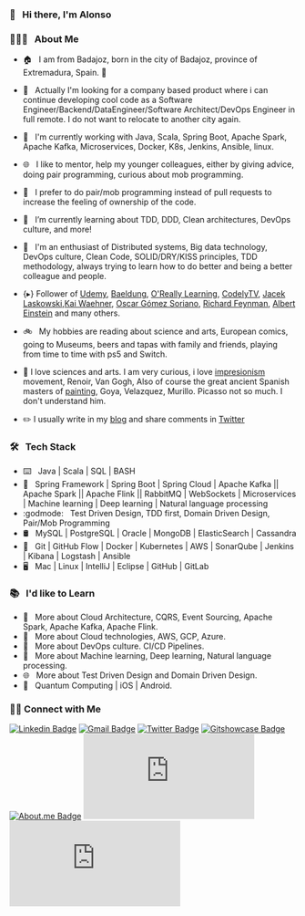 ### 👋 &nbsp; Hi there, I'm Alonso

### 👨🏻‍💻 &nbsp; About Me

- 🏠 &nbsp; I am from Badajoz, born in the city of Badajoz, province of Extremadura, Spain. 🥘
- 💼 &nbsp; Actually I'm looking for a company based product where i can continue developing cool code as a Software Engineer/Backend/DataEngineer/Software Architect/DevOps Engineer in full remote. I do not want to relocate to another city again.
- 🔨 &nbsp; I'm currently working with Java, Scala, Spring Boot, Apache Spark, Apache Kafka, Microservices, Docker, K8s, Jenkins, Ansible, linux.
- 🌐 &nbsp; I like to mentor, help my younger colleagues, either by giving advice, doing pair programming, curious about mob programming.
- 📱 &nbsp; I prefer to do pair/mob programming instead of pull requests to increase the feeling of ownership of the code.
- 🌱 &nbsp; I’m currently learning about TDD, DDD, Clean architectures, DevOps culture, and more!
- 🤔 &nbsp; I'm an enthusiast of Distributed systems, Big data technology, DevOps culture, Clean Code, SOLID/DRY/KISS principles, TDD methodology, always trying to learn how to do better and being a better colleague and people.

- {▸} Follower of [Udemy](https://www.udemy.com), [Baeldung](https://www.baeldung.com), [O'Really Learning](https://learning.oreilly.com/create-trial/?next=%2Fhome%2F), [CodelyTV](https://github.com/CodelyTV), [Jacek Laskowski](https://jaceklaskowski.gitbooks.io/mastering-spark-sql/content/),[Kai Waehner](https://www.kai-waehner.de), [Oscar Gómez Soriano](https://www.linkedin.com/in/ogomezso/), [Richard Feynman](https://en.wikipedia.org/wiki/Richard_Feynman), [Albert Einstein](https://en.wikipedia.org/wiki/Albert_Einstein) and many others.

- 🚲 &nbsp; My hobbies are reading about science and arts, European comics, going to Museums, beers and tapas with family and friends, playing from time to time with ps5 and Switch.

- :japanese_castle: I love sciences and arts. I am very curious, i love [impresionism](https://en.wikipedia.org/wiki/Impressionism) movement, Renoir, Van Gogh, Also of course the great ancient Spanish masters of [painting](https://en.wikipedia.org/wiki/Spanish_art), Goya, Velazquez, Murillo. Picasso not so much. I don't understand him.

- :pencil2: I usually write in my [blog](https://aironman2k.wordpress.com) and share comments in [Twitter](https://twitter.com/alonso_Isidoro)

### 🛠 &nbsp; Tech Stack

- ⌨️ &nbsp; Java | Scala | SQL | BASH
- 🧰 &nbsp; Spring Framework | Spring Boot | Spring Cloud | Apache Kafka || Apache Spark || Apache Flink || RabbitMQ | WebSockets | Microservices | Machine learning | Deep learning | Natural language processing
- :godmode: &nbsp; Test Driven Design, TDD first, Domain Driven Design, Pair/Mob Programming
- 🛢 &nbsp; MySQL | PostgreSQL | Oracle | MongoDB | ElasticSearch | Cassandra
- 🔧 &nbsp; Git | GitHub Flow | Docker | Kubernetes | AWS | SonarQube | Jenkins | Kibana | Logstash | Ansible
- 🖥 &nbsp; Mac | Linux | IntelliJ | Eclipse | GitHub | GitLab

### 📚 &nbsp; I'd like to Learn

- 🌱 &nbsp; More about Cloud Architecture, CQRS, Event Sourcing, Apache Spark, Apache Kafka, Apache Flink.  
- 🔧 &nbsp; More about Cloud technologies, AWS, GCP, Azure.
- 📝 &nbsp; More about DevOps culture. CI/CD Pipelines.
- 🧰 &nbsp; More about Machine learning, Deep learning, Natural language processing.
- 🌐 &nbsp; More about Test Driven Design and Domain Driven Design.
- 📱 &nbsp; Quantum Computing | iOS | Android.

<h3> 🤝🏻 Connect with Me </h3>

<!--[![Website Badge](https://img.shields.io/badge/www.alvaroalbiach.com--lightgrey?style=flat&logo=Google-Chrome&logoColor=white&link=https://www.alvaroalbiach.com)](https://www.alvaroalbiach.com/)-->
[![Linkedin Badge](https://img.shields.io/badge/Alonso%20Isidoro%20Román--blue?style=flat&logo=Linkedin&logoColor=3380FF&link=https://www.linkedin.com/in/alonso-isidoro-roman-8ab57445/)](https://www.linkedin.com/in/alonso-isidoro-roman-8ab57445/)
[![Gmail Badge](https://img.shields.io/badge/alonsoir@gmail.com--red?style=flat&logo=gmail&logoColor=red&link=mailto:alonsoir@gmail.com)](mailto:alonsoir@gmail.com)
[![Twitter Badge](https://img.shields.io/badge/@alonso.Isidoro--blue?style=flat&logo=Twitter&logoColor=33B8FF&link=https://twitter.com/alonso_Isidoro)](https://twitter.com/alonso_Isidoro)
[![Gitshowcase Badge](https://img.shields.io/badge/Gitshowcase--red?style=flat&logo=appveyor&logoColor=green&link=https://www.gitshowcase.com/alonsoir)](https://www.gitshowcase.com/alonsoir)
[![About.me Badge](https://img.shields.io/badge/About.me--red?style=flat&logo=appveyor&logoColor=blue&link=https://about.me/alonso.isidoro.roman/getstarted)](https://about.me/alonso.isidoro.roman/getstarted)
[![CV Badge](https://img.shields.io/badge/SpanishCV--red?style=flat&logo=appveyor&logoColor=red&link=https://github.com/alonsoir/alonsoir.github.io/blob/master/CV/Mi%20CV%20En%20Español%20para%20SOPRA%20A3%202.pdf)](https://github.com/alonsoir/alonsoir.github.io/blob/master/CV/Mi%20CV%20En%20Español%20para%20SOPRA%20A3%202.pdf)
[![CV Badge](https://img.shields.io/badge/EnglishCV--red?style=flat&logo=appveyor&logoColor=yellow&link=https://github.com/alonsoir/alonsoir.github.io/blob/master/CV/resume%20Alonso%20Isidoro%20Román%20Feb%202020-Budapest.pdf)](https://github.com/alonsoir/alonsoir.github.io/blob/master/CV/resume%20Alonso%20Isidoro%20Román%20Feb%202020-Budapest.pdf)
